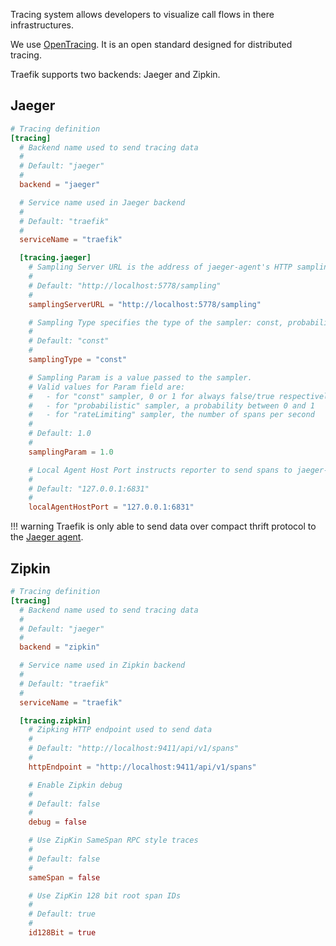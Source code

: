 Tracing system allows developers to visualize call flows in there infrastructures.

We use [OpenTracing](http://opentracing.io). It is an open standard designed for distributed tracing.

Traefik supports two backends: Jaeger and Zipkin.

## Jaeger

```toml
# Tracing definition
[tracing]
  # Backend name used to send tracing data
  #
  # Default: "jaeger"
  #
  backend = "jaeger"

  # Service name used in Jaeger backend
  #
  # Default: "traefik"
  #
  serviceName = "traefik"

  [tracing.jaeger]
    # Sampling Server URL is the address of jaeger-agent's HTTP sampling server
    #
    # Default: "http://localhost:5778/sampling"
    #
    samplingServerURL = "http://localhost:5778/sampling"

    # Sampling Type specifies the type of the sampler: const, probabilistic, rateLimiting
    #
    # Default: "const"
    #
    samplingType = "const"

    # Sampling Param is a value passed to the sampler.
    # Valid values for Param field are:
    #   - for "const" sampler, 0 or 1 for always false/true respectively
    #   - for "probabilistic" sampler, a probability between 0 and 1
    #   - for "rateLimiting" sampler, the number of spans per second
    #
    # Default: 1.0
    #
    samplingParam = 1.0

    # Local Agent Host Port instructs reporter to send spans to jaeger-agent at this address
    #
    # Default: "127.0.0.1:6831"
    #
    localAgentHostPort = "127.0.0.1:6831"
```

!!! warning
    Traefik is only able to send data over compact thrift protocol to the [Jaeger agent](https://www.jaegertracing.io/docs/deployment/#agent). 

## Zipkin

```toml
# Tracing definition
[tracing]
  # Backend name used to send tracing data
  #
  # Default: "jaeger"
  #
  backend = "zipkin"

  # Service name used in Zipkin backend
  #
  # Default: "traefik"
  #
  serviceName = "traefik"

  [tracing.zipkin]
    # Zipking HTTP endpoint used to send data
    #
    # Default: "http://localhost:9411/api/v1/spans"
    #
    httpEndpoint = "http://localhost:9411/api/v1/spans"

    # Enable Zipkin debug
    #
    # Default: false
    #
    debug = false

    # Use ZipKin SameSpan RPC style traces
    #
    # Default: false
    #
    sameSpan = false

    # Use ZipKin 128 bit root span IDs
    #
    # Default: true
    #
    id128Bit = true
```